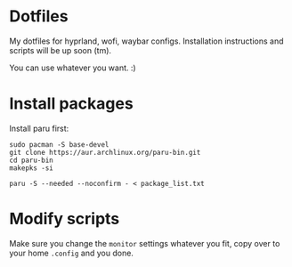 # Dotfiles
My dotfiles for hyprland, wofi, waybar configs.
Installation instructions and scripts will be up soon (tm).

You can use whatever you want. :)

# Install packages

Install paru first:



```
sudo pacman -S base-devel
git clone https://aur.archlinux.org/paru-bin.git
cd paru-bin
makepks -si
```

```
paru -S --needed --noconfirm - < package_list.txt
```

# Modify scripts

Make sure you change the `monitor` settings whatever you fit, copy over to your home `.config` and you done.
